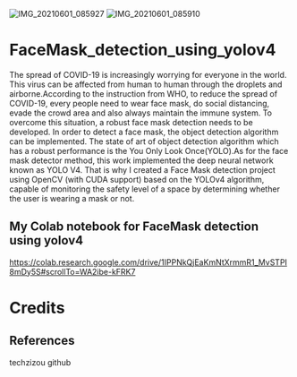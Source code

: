 ![IMG_20210601_085927](https://user-images.githubusercontent.com/68222900/120262830-20809200-c2b8-11eb-80fe-d6e104c0c9e2.jpg)
![IMG_20210601_085910](https://user-images.githubusercontent.com/68222900/120262800-0ba3fe80-c2b8-11eb-94d8-7d2a35ae7a00.jpg)
# FaceMask_detection_using_yolov4
The spread of COVID-19 is increasingly worrying for everyone in the world. This virus can be affected from human to human through the droplets and airborne.According to the instruction from WHO, to reduce the spread of COVID-19, every people need to wear face mask, do social distancing, evade the crowd area and also always maintain the immune system.
To overcome this situation, a robust face mask detection needs to be developed. In order to detect a face mask, the object detection algorithm can be implemented. The state of art of object detection algorithm which has a robust performance is the You Only Look Once(YOLO).As for the face mask detector method, this work implemented the deep neural network known as YOLO V4.
That is why I created a Face Mask detection project using OpenCV (with CUDA support) based on the YOLOv4 algorithm, capable of monitoring the safety level of a space by determining whether the user is wearing a mask or not.


## My Colab notebook for FaceMask detection using yolov4
https://colab.research.google.com/drive/1IPPNkQjEaKmNtXrmmR1_MvSTPI8mDy5S#scrollTo=WA2ibe-kFRK7

# Credits
## References
techzizou github
